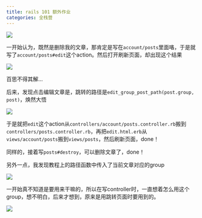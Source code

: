 ```yaml
---
title: rails 101 额外作业
categories: 全栈营
---
```


![](http://oggx6lf7f.bkt.clouddn.com/3xg77.jpg)



一开始认为，既然是删除我的文章，那肯定是写在`account/posts`里面咯，于是就写了`account/posts#edit`这个action。然后打开刷新页面，却出现这个结果

![](http://oggx6lf7f.bkt.clouddn.com/iofxy.png)

百思不得其解...

后来，发现点击编辑文章是，跳转的路径是`edit_group_post_path(post.group, post)`，焕然大悟

![](http://oggx6lf7f.bkt.clouddn.com/m35el.jpg)

于是就把`edit`这个action从`controllers/account/posts.controller.rb`搬到`controllers/posts.controller.rb`，再把`edit.html.erb`从`views/account/posts`搬到`views/posts`，然后刷新页面，done！

同样的，接着写`posts#destroy`，可以删除文章了，done！

另外一点，我发现教程上的路径函数中传入了当前文章对应的group

![](http://oggx6lf7f.bkt.clouddn.com/bscpf.jpg)

一开始真不知道是要用来干嘛的，所以在写controller时，一直想着怎么用这个group，想不明白，后来才想到，原来是用跳转页面时要用到的。

![](http://oggx6lf7f.bkt.clouddn.com/qn5r7.jpg)


